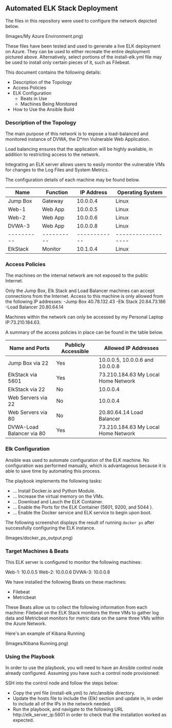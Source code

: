 ## Automated ELK Stack Deployment

The files in this repository were used to configure the network depicted below.

(Images/My Azure Environment.png)

These files have been tested and used to generate a live ELK deployment on Azure. They can be used to either recreate the entire deployment pictured above. Alternatively, select portions of the install-elk.yml file may be used to install only certain pieces of it, such as Filebeat.

This document contains the following details:
- Description of the Topology
- Access Policies
- ELK Configuration
  - Beats in Use
  - Machines Being Monitored
- How to Use the Ansible Build


### Description of the Topology

The main purpose of this network is to expose a load-balanced and monitored instance of DVWA, the D*mn Vulnerable Web Application.

Load balancing ensures that the application will be highly available, in addition to restricting access to the network.

Integrating an ELK server allows users to easily monitor the vulnerable VMs for changes to the Log Files and System Metrics.

The configuration details of each machine may be found below.

| Name     | Function | IP Address | Operating System |
|----------|----------|------------|------------------|
| Jump Box | Gateway  | 10.0.0.4   | Linux            |
| Web-1    | Web App  | 10.0.0.5   | Linux            |
| Web-2    | Web App  | 10.0.0.6   | Linux            |
| DVWA-3   | Web App  | 10.0.0.8   | Linux            |
|----------|----------|------------|------------------|
| ElkStack | Monitor  | 10.1.0.4   | Linux            |

### Access Policies

The machines on the internal network are not exposed to the public Internet. 

Only the Jump Box, Elk Stack and Load Balancer machines can accept connections from the Internet. Access to this machine is only allowed from the following IP addresses:
-Jump Box      40.78.132.43
-Elk Stack     20.84.73.186
-Load Balancer 20.80.64.14

Machines within the network can only be accessed by my Personal Laptop IP:73.210.184.63.

A summary of the access policies in place can be found in the table below.

| Name and Ports           | Publicly Accessible | Allowed IP Addresses               |
|--------------------------|---------------------|------------------------------------|
| Jump Box via 22          | Yes                 | 10.0.0.5, 10.0.0.6 and 10.0.0.8    |
| ElkStack via 5601        | Yes                 | 73.210.184.63 My Local Home Network|
| ElkStack via 22          | No                  | 10.0.0.4                           |
| Web Servers via 22       | No                  | 10.0.0.4                           |
| Web Servers via 80       | No                  | 20.80.64.14 Load Balancer          |
| DVWA-Load Balancer via 80| Yes                 | 73.210.184.63 My Local Home Network|

### Elk Configuration

Ansible was used to automate configuration of the ELK machine. No configuration was performed manually, which is advantageous because it is able to save time by automating this process.

The playbook implements the following tasks:

- ... Install Docker.io and Python Module.
- ... Increase the virtual memory on the VMs.
- ... Download and Lauch the ELK Container.
- ... Enable the Ports for the ELK Container (5601, 9200, and 5044 ).
- ... Enable the Docker service and ELK service to begin upon boot. 

The following screenshot displays the result of running `docker ps` after successfully configuring the ELK instance.

(Images/docker_ps_output.png)

### Target Machines & Beats
This ELK server is configured to monitor the following machines: 

Web-1:  10.0.0.5
Web-2:  10.0.0.6
DVWA-3: 10.0.0.8

We have installed the following Beats on these machines: 

- Filebeat 
- Metricbeat

These Beats allow us to collect the following information from each machine: Filebeat on the ELK Stack monitors the three VMs to gather log data and Metricbeat monitors for metric data on the same three VMs within the Azure Network. 

Here's an example of Kibana Running

(Images/Kibana Running.png)

### Using the Playbook
In order to use the playbook, you will need to have an Ansible control node already configured. Assuming you have such a control node provisioned: 

SSH into the control node and follow the steps below:

- Copy the yml file (install-elk.yml) to /etc/ansible directory.
- Update the hosts file to include the (Elk) section and update in, in order to include all of the IPs in the network needed. 
- Run the playbook, and navigate to the following URL http://elk_server_ip:5601 in order to check that the installation worked as expected.
